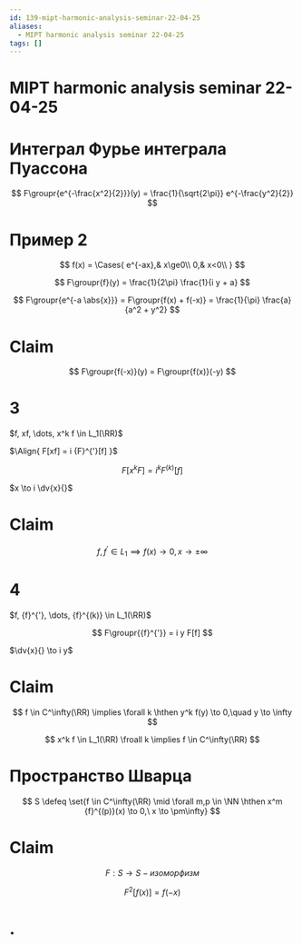 ```yaml
---
id: 139-mipt-harmonic-analysis-seminar-22-04-25
aliases:
  - MIPT harmonic analysis seminar 22-04-25
tags: []
---
```


# MIPT harmonic analysis seminar 22-04-25

# Интеграл Фурье интеграла Пуассона

$$
F\groupr{e^{-\frac{x^2}{2}}}(y) = \frac{1}{\sqrt{2\pi}} e^{-\frac{y^2}{2}}
$$

# Пример 2

$$
f(x) = \Cases{
e^{-ax},& x\ge0\\
0,& x<0\\
}
$$

$$
F\groupr{f}(y) = \frac{1}{2\pi} \frac{1}{i y + a}
$$

$$
F\groupr{e^{-a \abs{x}}} = F\groupr{f(x) + f(-x)} =
\frac{1}{\pi} \frac{a}{a^2 + y^2}
$$

# Claim

$$
F\groupr{f(-x)}(y) = F\groupr{f(x)}(-y)
$$

# 3

$f, xf, \dots, x^k f \in L_1(\RR)$

$\Align{
F[xf] = i {F}^{'}[f]
}$

$$
F[x^k F] = i^k {F}^{(k)}[f]
$$

$x \to i \dv{x}{}$

# Claim

$$
f, {f}^{'} \in L_1 \implies f(x) \to 0, x \to \pm\infty
$$

# 4

$f, {f}^{'}, \dots, {f}^{(k)} \in L_1(\RR)$

$$
F\groupr{{f}^{'}} = i y F[f]
$$

$\dv{x}{} \to i y$

# Claim

$$
f \in C^\infty(\RR) \implies \forall k \hthen y^k f(y) \to 0,\quad y \to \infty
$$

$$
x^k f \in L_1(\RR) \froall k \implies f \in C^\infty(\RR)
$$

# Пространство Шварца

$$
S \defeq \set{f \in C^\infty(\RR) \mid
\forall m,p \in \NN \hthen x^m {f}^{(p)}(x) \to 0,\ x \to \pm\infty}
$$

# Claim

$$
F: S \to S - \textit{изоморфизм}
$$

$$
F^2[f(x)] = f(-x)
$$

# .
